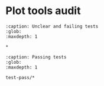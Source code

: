 # Plot tools audit

```{toctree}
:caption: Unclear and failing tests
:glob:
:maxdepth: 1

*
```

```{toctree}
:caption: Passing tests
:glob:
:maxdepth: 1

test-pass/*
```
